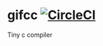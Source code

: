 # gifcc [![CircleCI](https://circleci.com/gh/gifnksm/gifcc.svg?style=svg)](https://circleci.com/gh/gifnksm/gifcc)

Tiny c compiler

